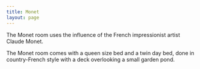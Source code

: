 ```yaml
---
title: Monet
layout: page
---
```


The Monet room uses the influence of the French impressionist artist Claude Monet.

The Monet room comes with a queen size bed and a twin day bed, done in country-French style with a deck overlooking a small garden pond.
